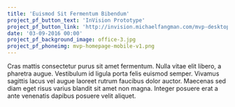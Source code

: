```yaml
---
title: 'Euismod Sit Fermentum Bibendum'
project_pf_button_text: 'InVision Prototype'
project_pf_button_link: 'http://invision.michaelfangman.com/mvp-desktop'
date: '03-09-2016 00:00'
project_pf_background_image: office-3.jpg
project_pf_phoneimg: mvp-homepage-mobile-v1.png
---
```


Cras mattis consectetur purus sit amet fermentum. Nulla vitae elit libero, a pharetra augue. Vestibulum id ligula porta felis euismod semper. Vivamus sagittis lacus vel augue laoreet rutrum faucibus dolor auctor. Maecenas sed diam eget risus varius blandit sit amet non magna. Integer posuere erat a ante venenatis dapibus posuere velit aliquet.